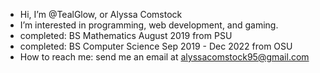 -  Hi, I’m @TealGlow, or Alyssa Comstock
-  I’m interested in programming, web development, and gaming.
-  completed: BS Mathematics August 2019 from PSU
-  completed: BS Computer Science Sep 2019 - Dec 2022 from OSU
-  How to reach me: send me an email at alyssacomstock95@gmail.com

<!---
TealGlow/TealGlow is a ✨ special ✨ repository because its `README.md` (this file) appears on your GitHub profile.
You can click the Preview link to take a look at your changes.
--->

